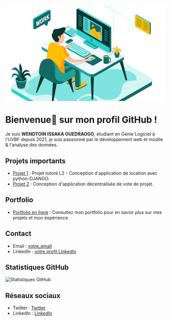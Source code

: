 ![Statistiques GitHub](developer-working-Converti-1170x700.webp)



# Bienvenue👋 sur mon profil GitHub !

Je suis **WENDTOIN ISSAKA OUEDRAOGO**, étudiant en Génie Logiciel à l'UVBF depuis 2021, je suis passionné par le développement web et modile & l'analyse des données.

## Projets importants

- [Projet 1](https://github.com/wendtoinissaka/projet_tutore_django_L2.git) : Projet tutoré L2 - Conception d'application de location avec python-DJANGO.
- [Projet 2](https://github.com/wendtoinissaka/Decentralized-Project-Voting.git) : Conception d'application décentralisée de vote de projet.

## Portfolio

- [Portfolio en ligne](https://github.com/wendtoinissaka/Decentralized-Project-Voting.git) : Consultez mon portfolio pour en savoir plus sur mes projets et mon expérience.

## Contact

- Email : [votre_email](mailto:ouedraogowendtoinissaka@gmail.com)
- LinkedIn : [votre profil LinkedIn](https://www.linkedin.com/in/wendtoin-issaka-ouedraogo-ab92782a2)

## Statistiques GitHub

![Statistiques GitHub](lien_vers_vos_statistiques_github)



## Réseaux sociaux

- Twitter : [Twitter](lien_vers_votre_profil_twitter)
- LinkedIn : [LinkedIn](https://www.linkedin.com/in/wendtoin-issaka-ouedraogo-ab92782a2)


<!--
**wendtoinissaka/wendtoinissaka** is a ✨ _special_ ✨ repository because its `README.md` (this file) appears on your GitHub profile.

Here are some ideas to get you started:

- 🔭 I’m currently working on ...
- 🌱 I’m currently learning ...
- 👯 I’m looking to collaborate on ...
- 🤔 I’m looking for help with ...
- 💬 Ask me about ...
- 📫 How to reach me: ...
- 😄 Pronouns: ...
- ⚡ Fun fact: ...
-->
